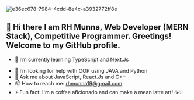 ![e36ec678-7984-4cdd-8e4c-a3932772ff8e](https://github.com/rhmunna143/rhmunna143/assets/66863042/06faa54e-388b-490a-920e-056a187c7a67)

## 👋 Hi there I am RH Munna, Web Developer (MERN Stack), Competitive Programmer. Greetings! Welcome to my GitHub profile.

<!-- 🔭 I’m currently working on ...-->
- 🌱 I’m currently learning TypeScript and Next.Js
<!--- 👯 I’m looking to collaborate on ...-->
- 🤔 I’m looking for help with OOP using JAVA and Python
- 💬 Ask me about JavaScript, React.Js and C++
- 📫 How to reach me: rhmunna19@gmail.com
- ⚡ Fun fact: I'm a coffee aficionado and can make a mean latte art! ☕️✨
